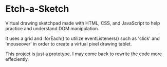 # Etch-a-Sketch
Virtual drawing sketchpad made with HTML, CSS, and JavaScript to help practice and understand DOM manipulation.

It uses a grid and .forEach() to utilize eventListeners() such as 'click' and 'mouseover' in order to create a virtual pixel drawing tablet. 

This project is just a prototype. I may come back to rewrite the code more effeciently.
